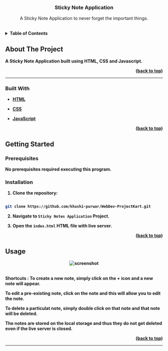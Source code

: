 
  

<h3  align="center">Sticky Note Application</h3>

  

<p  align="center">
A Sticky Note Application to never forget the important things.
</p>
<br>


<details>
  <summary><b>Table of Contents</summary>
  <ol>
    <li>
      <a href="#about-the-project">About The Project</a>
      <ul>
        <li><a href="#built-with">Built With</a></li>
      </ul>
    </li>
    <li>
      <a href="#getting-started">Getting Started</a>
      <ul>
        <li><a href="#prerequisites">Prerequisites</a></li>
   </ul>
    </li>
    <li><a href="#usage">Usage</a></li>
     </li>
  
  
  </ol>
</details>

  

## About The Project

A Sticky Note Application built using HTML, CSS and Javascript.
<p  align="right">(<a  href="#top">back to top</a>)</p>

<hr>

  

### Built With

  

* [HTML](https://developer.mozilla.org/en-US/docs/Web/HTML)

* [CSS](https://developer.mozilla.org/en-US/docs/Web/CSS)

* [JavaScript](https://www.javascript.com/)

  

<p  align="right">(<a  href="#top">back to top</a>)</p>

  

## Getting Started

### Prerequisites

No prerequisites required executing this program.

### Installation

  

1. Clone the repository:

```sh

git clone https://github.com/khushi-purwar/WebDev-ProjectKart.git

```

2. Navigate to `Sticky Notes Application` Project.

3. Open the `index.html` HTML file with live server.

  
  

<p  align="right">(<a  href="#top">back to top</a>)</p>

  

## Usage

<div  align="center">
<img  src="https://raw.githubusercontent.com/LiQuiD-404/WebDev-ProjectKart/secondary-branch/Sticky%20Notes%20Application/snips/snip1.png"  alt="screenshot" >
 <br> <br>

</div>

**Shortcuts :**
To create a new note, simply click on the **+** icon and a new note will appear.

To edit a pre-existing note, click on the note and this will allow you to edit the note.

To delete a particulat note, simply double click on that note and that note will be deleted.

The notes are stored on the local storage and thus they do not get deleted even if the live server is closed.


  
  

<p  align="right">(<a  href="#top">back to top</a>)</p>

  
  
  
  
  <hr>
  

